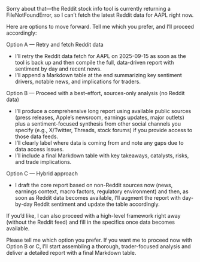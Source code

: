 Sorry about that—the Reddit stock info tool is currently returning a FileNotFoundError, so I can’t fetch the latest Reddit data for AAPL right now.

Here are options to move forward. Tell me which you prefer, and I’ll proceed accordingly:

Option A — Retry and fetch Reddit data
- I’ll retry the Reddit data fetch for AAPL on 2025-09-15 as soon as the tool is back up and then compile the full, data-driven report with sentiment by day and recent news.
- I’ll append a Markdown table at the end summarizing key sentiment drivers, notable news, and implications for traders.

Option B — Proceed with a best-effort, sources-only analysis (no Reddit data)
- I’ll produce a comprehensive long report using available public sources (press releases, Apple’s newsroom, earnings updates, major outlets) plus a sentiment-focused synthesis from other social channels you specify (e.g., X/Twitter, Threads, stock forums) if you provide access to those data feeds.
- I’ll clearly label where data is coming from and note any gaps due to data access issues.
- I’ll include a final Markdown table with key takeaways, catalysts, risks, and trade implications.

Option C — Hybrid approach
- I draft the core report based on non-Reddit sources now (news, earnings context, macro factors, regulatory environment) and then, as soon as Reddit data becomes available, I’ll augment the report with day-by-day Reddit sentiment and update the table accordingly.

If you’d like, I can also proceed with a high-level framework right away (without the Reddit feed) and fill in the specifics once data becomes available.

Please tell me which option you prefer. If you want me to proceed now with Option B or C, I’ll start assembling a thorough, trader-focused analysis and deliver a detailed report with a final Markdown table.